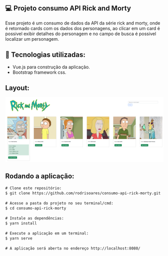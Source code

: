 ## 💻 Projeto consumo API Rick and Morty

Esse projeto é um consumo de dados da API da série rick and morty, onde é retornado cards com os dados dos personagens, ao clicar em um card é possivel exibir detalhes do personagem e no campo de busca é possivel localizar um personagem.

## 🚀 Tecnologias utilizadas:
- Vue.js para construção da aplicação.
- Bootstrap framework css.

## Layout:

<img src="https://github.com/rodrisoares/consumo-api-rick-morty/blob/main/src/assets/img/rickandmorty-print.PNG" />

## Rodando a aplicação:
```
# Clone este repositório:
$ git clone https://github.com/rodrisoares/consumo-api-rick-morty.git

# Acesse a pasta do projeto no seu terminal/cmd:
$ cd consumo-api-rick-morty

# Instale as dependências:
$ yarn install

# Execute a aplicação em um terminal:
$ yarn serve

# A aplicação será aberta no endereço http://localhost:8080/
```
